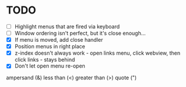 # TODO

- [ ] Highlight menus that are fired via keyboard
- [ ] Window ordering isn't perfect, but it's close enough…
- [x] If menu is moved, add close handler
- [x] Position menus in right place
- [x] z-index doesn't always work - open links menu, click webview, then click links - stays behind
- [x] Don't let open menu re-open

ampersand (&AMP;)
less than (&LT;)
greater than (&GT;)
quote (&QUOT;)

